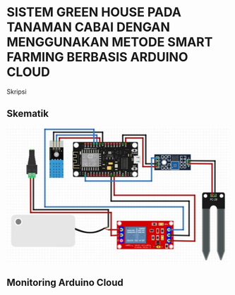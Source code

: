 # SISTEM GREEN HOUSE PADA TANAMAN CABAI DENGAN MENGGUNAKAN METODE SMART FARMING BERBASIS ARDUINO CLOUD
Skripsi
## Skematik
![Logo](https://github.com/Farhanudin1/SISTEM-GREEN-HOUSE-PADA-TANAMAN-CABAI-DENGAN-MENGGUNAKAN-METODE-SMART-FARMING-BERBASIS-ARDUINO-CLOUD/blob/dc891b845bcbcae599bc88181436a9ac28fafd2c/Skematik.jpg)
## Monitoring Arduino Cloud

